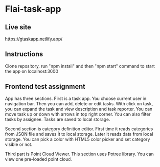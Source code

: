 # Flai-task-app

## Live site

https://gtaskapp.netlify.app/

## Instructions

Clone repository, run "npm install" and then "npm start" command to start the app on localhost:3000

## Frontend test assignment

App has three sections. First is a task app. You choose current user in navigation bar. Then you can add, delete or edit tasks. With click on task, you can expand the task and view description and task reporter. You can move task up or down with arrows in top right corner. You can also filter tasks by assignee. Tasks are saved to local storage.

Second section is category definition editor. First time it reads categories from JSON file and saves it to local storage. Later it reads data from local storage. You can pick a color with HTML5 color picker and set category visible or not.

Third part is Point Cloud Viewer. This section uses Potree library. You can view one pre-loaded point cloud.
